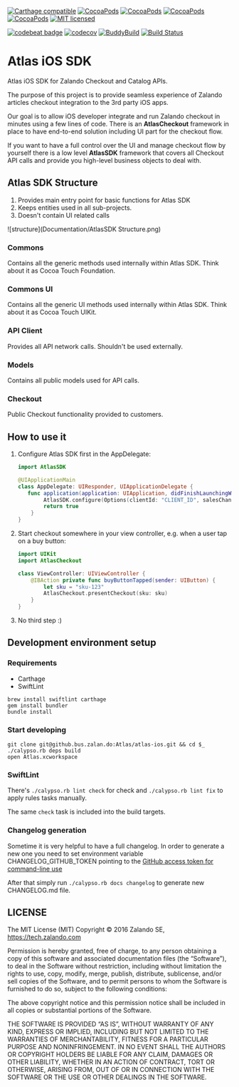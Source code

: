 [![Carthage compatible](https://img.shields.io/badge/Carthage-compatible-4BC51D.svg?style=flat)](https://github.com/Carthage/Carthage)
[![CocoaPods](https://img.shields.io/cocoapods/v/AtlasSDK.svg?maxAge=2592000)]()
[![CocoaPods](https://img.shields.io/cocoapods/at/AtlasSDK.svg?maxAge=2592000)]()
[![CocoaPods](https://img.shields.io/cocoapods/p/AtlasSDK.svg?maxAge=2592000)]()
[![CocoaPods](https://img.shields.io/cocoapods/metrics/doc-percent/AtlasSDK.svg?maxAge=2592000)]()
[![MIT licensed](https://img.shields.io/badge/license-MIT-blue.svg)](https://raw.github.bus.zalan.do/Atlas/atlas-ios/master/LICENSE)

[![codebeat badge](https://codebeat.co/badges/85202868-c550-46c0-9423-f71467f0fabf)](https://codebeat.co/projects/github-com-zalando-incubator-atlas-ios)
[![codecov](https://codecov.io/gh/zalando-incubator/atlas-ios/branch/master/graph/badge.svg)](https://codecov.io/gh/zalando-incubator/atlas-ios)
[![BuddyBuild](https://dashboard.buddybuild.com/api/statusImage?appID=57711240116bda01005c1cca&branch=master&build=latest)](https://dashboard.buddybuild.com/apps/57711240116bda01005c1cca/build/latest)
[![Build Status](https://travis-ci.org/zalando-incubator/atlas-ios.svg?branch=master)](https://travis-ci.org/zalando-incubator/atlas-ios)

# Atlas iOS SDK
Atlas iOS SDK for Zalando Checkout and Catalog APIs.

The purpose of this project is to provide seamless experience of Zalando articles checkout integration to the 3rd party iOS apps.

Our goal is to allow iOS developer integrate and run Zalando checkout in minutes
using a few lines of code.
There is an __AtlasCheckout__ framework in place to have end-to-end solution including UI part for the checkout flow.

If you want to have a full control over the UI and manage checkout flow by yourself
there is a low level __AtlasSDK__ framework that covers all Checkout API calls and provide you
high-level business objects to deal with.


## Atlas SDK Structure

1. Provides main entry point for basic functions for Atlas SDK
1. Keeps entities used in all sub-projects.
1. Doesn't contain UI related calls

![structure](Documentation/AtlasSDK Structure.png)

### Commons

Contains all the generic methods used internally within Atlas SDK. Think about it as Cocoa Touch Foundation.

### Commons UI

Contains all the generic UI methods used internally within Atlas SDK. Think about it as Cocoa Touch UIKit.

### API Client

Provides all API network calls. Shouldn't be used externally.

### Models

Contains all public models used for API calls.

### Checkout

Public Checkout functionality provided to customers.

## How to use it

1. Configure Atlas SDK first in the AppDelegate:

    ```swift
    import AtlasSDK

    @UIApplicationMain
    class AppDelegate: UIResponder, UIApplicationDelegate {
       func application(application: UIApplication, didFinishLaunchingWithOptions launchOptions: [NSObject: AnyObject]?) -> Bool {
            AtlasSDK.configure(Options(clientId: "CLIENT_ID", salesChannel: "SALES_CHANNEL_ID"))
            return true
        }
    }
    ```

2. Start checkout somewhere in your view controller, e.g. when a user tap on a buy button:

    ```swift
    import UIKit
    import AtlasCheckout

    class ViewController: UIViewController {
        @IBAction private func buyButtonTapped(sender: UIButton) {
            let sku = "sku-123"
            AtlasCheckout.presentCheckout(sku: sku)
        }
    }
    ```

3. No third step :)

## Development environment setup

### Requirements

- Carthage
- SwiftLint

```
brew install swiftlint carthage
gem install bundler
bundle install
```

### Start developing

```
git clone git@github.bus.zalan.do:Atlas/atlas-ios.git && cd $_
./calypso.rb deps build
open Atlas.xcworkspace
```

### SwiftLint

There's `./calypso.rb lint check` for check and `./calypso.rb lint fix` to apply rules tasks manually.

The same `check` task is included into the build targets.


### Changelog generation

Sometime it is very helpful to have a full changelog.
In order to generate a new one you need to set environment variable CHANGELOG_GITHUB_TOKEN pointing
to the [GitHub access token for command-line use](https://help.github.com/articles/creating-an-access-token-for-command-line-use/)

After that simply run `./calypso.rb docs changelog` to generate new CHANGELOG.md file.

## LICENSE

The MIT License (MIT) Copyright © 2016 Zalando SE, https://tech.zalando.com

Permission is hereby granted, free of charge, to any person obtaining a copy of this software and associated documentation files (the “Software”), to deal in the Software without restriction, including without limitation the rights to use, copy, modify, merge, publish, distribute, sublicense, and/or sell copies of the Software, and to permit persons to whom the Software is furnished to do so, subject to the following conditions:

The above copyright notice and this permission notice shall be included in all copies or substantial portions of the Software.

THE SOFTWARE IS PROVIDED “AS IS”, WITHOUT WARRANTY OF ANY KIND, EXPRESS OR IMPLIED, INCLUDING BUT NOT LIMITED TO THE WARRANTIES OF MERCHANTABILITY, FITNESS FOR A PARTICULAR PURPOSE AND NONINFRINGEMENT. IN NO EVENT SHALL THE AUTHORS OR COPYRIGHT HOLDERS BE LIABLE FOR ANY CLAIM, DAMAGES OR OTHER LIABILITY, WHETHER IN AN ACTION OF CONTRACT, TORT OR OTHERWISE, ARISING FROM, OUT OF OR IN CONNECTION WITH THE SOFTWARE OR THE USE OR OTHER DEALINGS IN THE SOFTWARE.
